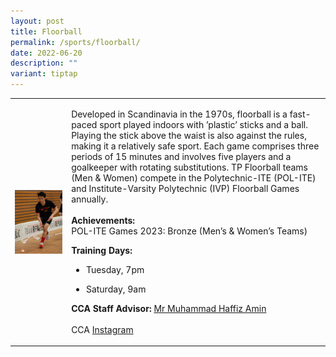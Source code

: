 ```yaml
---
layout: post
title: Floorball
permalink: /sports/floorball/
date: 2022-06-20
description: ""
variant: tiptap
---
```

<table style="minWidth: 50px">
<colgroup>
<col>
<col>
</colgroup>
<tbody>
<tr>
<td rowspan="1" colspan="1">
<div class="isomer-image-wrapper">
<img style="display:block;margin-left:auto;margin-right:auto;" height="auto" width="100%" alt="Floorball" src="/images/Sports/FLOORBALL.png">
</div>
</td>
<td rowspan="1" colspan="1">
<p>Developed in Scandinavia in the 1970s, floorball is a fast-paced sport
played indoors with ’plastic’ sticks and a ball. Playing the stick above
the waist is also against the rules, making it a relatively safe sport.
Each game comprises three periods of 15 minutes and involves five players
and a goalkeeper with rotating substitutions. TP Floorball teams (Men &amp;
Women) compete in the Polytechnic-ITE (POL-ITE) and Institute-Varsity Polytechnic
(IVP) Floorball Games annually.
<br>
<br><strong>Achievements:</strong>
<br>POL-ITE Games 2023: Bronze (Men’s &amp; Women’s Teams)
<br>
</p>
<p><strong>Training Days:</strong>
</p>
<ul data-tight="true" class="tight">
<li>
<p>Tuesday, 7pm</p>
</li>
<li>
<p>Saturday, 9am</p>
</li>
</ul>
<p></p>
<p><strong>CCA Staff Advisor:</strong>  <a href="mailto:Muhammad_Haffiz_AMIN@TP.EDU.SG)" rel="noopener noreferrer nofollow" target="_blank">Mr Muhammad Haffiz Amin</a>
<br>
<br>CCA <a href="https://www.instagram.com/tpfloorball/" rel="noopener noreferrer nofollow" target="_blank">Instagram</a>
</p>
</td>
</tr>
</tbody>
</table>
<p></p>